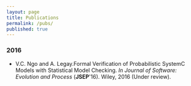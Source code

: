 ```yaml
---
layout: page
title: Publications
permalink: /pubs/
published: true
---
```


### 2016
- V.C. Ngo and A. Legay.Formal Verification of Probabilistic SystemC Models with Statistical Model Checking. _In Journal of Software: Evolution and Process_ (**JSEP**'16). Wiley, 2016 (Under review).
